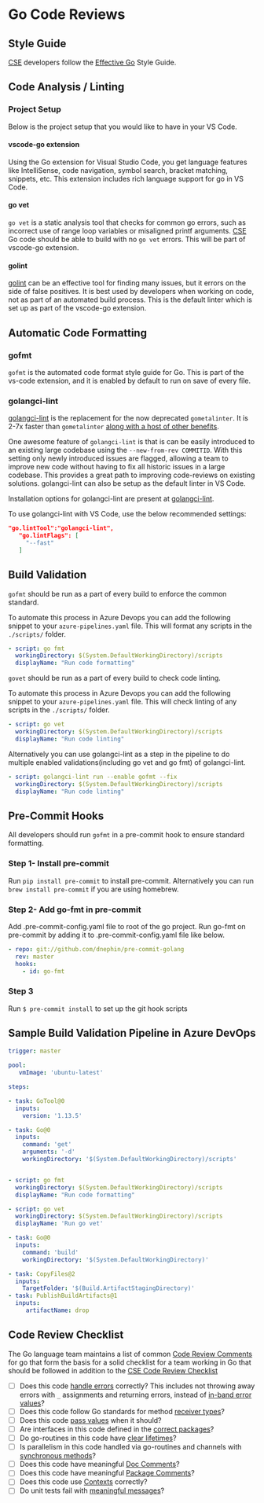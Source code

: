 # Go Code Reviews

## Style Guide

[CSE](../../CSE.md) developers follow the [Effective Go](https://golang.org/doc/effective_go.html) Style Guide.

## Code Analysis / Linting

### Project Setup

Below is the project setup that you would like to have in your VS Code.

#### vscode-go extension

Using the Go extension for Visual Studio Code, you get language features like IntelliSense, code navigation, symbol search, bracket matching, snippets, etc. This extension includes rich language support for go in VS Code.

#### go vet

`go vet` is a static analysis tool that checks for common go errors, such as incorrect use of range loop variables or misaligned printf arguments. [CSE](../../CSE.md) Go code should be able to build with no `go vet` errors. This will be part of vscode-go extension.

#### golint

[golint](https://github.com/golang/lint) can be an effective tool for finding many issues, but it errors on the side of false positives. It is best used by developers when working on code, not as part of an automated build process. This is the default linter which is set up as part of the vscode-go extension.

## Automatic Code Formatting

### gofmt

`gofmt` is the automated code format style guide for Go. This is part of the vs-code extension, and it is enabled by default to run on save of every file.

### golangci-lint

[golangci-lint](https://github.com/golangci/golangci-lint/) is the replacement for the now deprecated `gometalinter`. It is 2-7x faster than `gometalinter` [along with a host of other benefits](https://github.com/golangci/golangci-lint/#comparison).

One awesome feature of `golangci-lint` is that is can be easily introduced to an existing large codebase using the `--new-from-rev COMMITID`. With this setting only newly introduced issues are flagged, allowing a team to improve new code without having to fix all historic issues in a large codebase. This provides a great path to improving code-reviews on existing solutions. golangci-lint can also be setup as the default linter in VS Code.

Installation options for golangci-lint are present at [golangci-lint](https://github.com/golangci/golangci-lint#binary).

To use golangci-lint with VS Code, use the below recommended settings:

```json
"go.lintTool":"golangci-lint",
   "go.lintFlags": [
     "--fast"
   ]
```

## Build Validation

`gofmt` should be run as a part of every build to enforce the common standard.

To automate this process in Azure Devops you can add the following snippet to your `azure-pipelines.yaml` file. This will format any scripts in the `./scripts/` folder.

```yaml
- script: go fmt
  workingDirectory: $(System.DefaultWorkingDirectory)/scripts
  displayName: "Run code formatting"
```

  `govet` should be run as a part of every build to check code linting.

To automate this process in Azure Devops you can add the following snippet to your `azure-pipelines.yaml` file. This will check linting of any scripts in the `./scripts/` folder.

```yaml
- script: go vet
  workingDirectory: $(System.DefaultWorkingDirectory)/scripts
  displayName: "Run code linting"
```

Alternatively you can use golangci-lint as a step in the pipeline to do multiple enabled validations(including go vet and go fmt) of golangci-lint.

```yaml
- script: golangci-lint run --enable gofmt --fix
  workingDirectory: $(System.DefaultWorkingDirectory)/scripts
  displayName: "Run code linting"
```

## Pre-Commit Hooks

All developers should run `gofmt` in a pre-commit hook to ensure standard formatting.

### Step 1- Install pre-commit

Run `pip install pre-commit` to install pre-commit.
Alternatively you can run `brew install pre-commit` if you are using homebrew.

### Step 2- Add go-fmt in pre-commit

Add .pre-commit-config.yaml file to root of the go project. Run go-fmt on pre-commit by adding it to .pre-commit-config.yaml file like below.

```yaml
- repo: git://github.com/dnephin/pre-commit-golang
  rev: master
  hooks:
    - id: go-fmt
```

### Step 3

Run `$ pre-commit install` to set up the git hook scripts

## Sample Build Validation Pipeline in Azure DevOps

```yaml
trigger: master

pool:
   vmImage: 'ubuntu-latest'

steps:

- task: GoTool@0
  inputs:
    version: '1.13.5'

- task: Go@0
  inputs:
    command: 'get'
    arguments: '-d'
    workingDirectory: '$(System.DefaultWorkingDirectory)/scripts'


- script: go fmt
  workingDirectory: $(System.DefaultWorkingDirectory)/scripts
  displayName: "Run code formatting"

- script: go vet
  workingDirectory: $(System.DefaultWorkingDirectory)/scripts
  displayName: 'Run go vet'

- task: Go@0
  inputs:
    command: 'build'
    workingDirectory: '$(System.DefaultWorkingDirectory)'

- task: CopyFiles@2
  inputs:
    TargetFolder: '$(Build.ArtifactStagingDirectory)'
- task: PublishBuildArtifacts@1
  inputs:
     artifactName: drop
```

## Code Review Checklist

The Go language team maintains a list of common [Code Review Comments](https://github.com/golang/go/wiki/CodeReviewComments) for go that form the basis for a solid checklist for a team working in Go that should be followed in addition to the [CSE Code Review Checklist](../process-guidance/reviewer-guidance.md)

* [ ] Does this code [handle errors](https://golang.org/doc/effective_go.html#errors) correctly? This includes not throwing away errors with `_` assignments and returning errors, instead of [in-band error values](https://github.com/golang/go/wiki/CodeReviewComments#in-band-errors)?
* [ ] Does this code follow Go standards for method [receiver types](https://github.com/golang/go/wiki/CodeReviewComments#receiver-type)?
* [ ] Does this code [pass values](https://github.com/golang/go/wiki/CodeReviewComments#pass-values) when it should?
* [ ] Are interfaces in this code defined in the [correct packages](https://github.com/golang/go/wiki/CodeReviewComments#interfaces)?
* [ ] Do go-routines in this code have [clear lifetimes](https://github.com/golang/go/wiki/CodeReviewComments#goroutine-lifetimes)?
* [ ] Is parallelism in this code handled via go-routines and channels with [synchronous methods](https://github.com/golang/go/wiki/CodeReviewComments#synchronous-functions)?
* [ ] Does this code have meaningful [Doc Comments](https://github.com/golang/go/wiki/CodeReviewComments#doc-comments)?
* [ ] Does this code have meaningful [Package Comments](https://github.com/golang/go/wiki/CodeReviewComments#package-comments)?
* [ ] Does this code use [Contexts](https://github.com/golang/go/wiki/CodeReviewComments#contexts) correctly?
* [ ] Do unit tests fail with [meaningful messages](https://github.com/golang/go/wiki/CodeReviewComments#useful-test-failures)?
